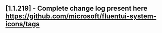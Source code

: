 ## [1.1.219] - Complete change log present here https://github.com/microsoft/fluentui-system-icons/tags